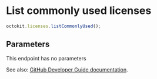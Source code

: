 # List commonly used licenses

```js
octokit.licenses.listCommonlyUsed();
```

## Parameters

This endpoint has no parameters

See also: [GitHub Developer Guide documentation](endpoint.documentationUrl).
